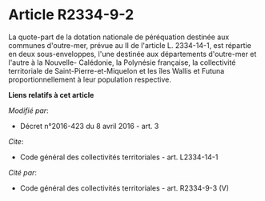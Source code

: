 # Article R2334-9-2

La quote-part de la dotation nationale de péréquation destinée aux communes d'outre-mer, prévue au II de l'article L.
2334-14-1, est répartie en deux sous-enveloppes, l'une destinée aux départements d'outre-mer et l'autre à la Nouvelle-
Calédonie, la Polynésie française, la collectivité territoriale de Saint-Pierre-et-Miquelon et les îles Wallis et Futuna
proportionnellement à leur population respective.

**Liens relatifs à cet article**

_Modifié par_:

  - Décret n°2016-423 du 8 avril 2016 - art. 3

_Cite_:

  - Code général des collectivités territoriales - art. L2334-14-1

_Cité par_:

  - Code général des collectivités territoriales - art. R2334-9-3 (V)

